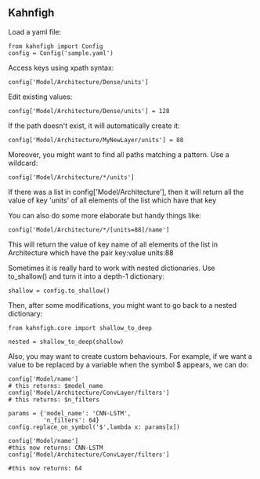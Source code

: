 ## Kahnfigh

Load a yaml file:

```
from kahnfigh import Config
config = Config('sample.yaml')
```

Access keys using xpath syntax:

```
config['Model/Architecture/Dense/units']
```

Edit existing values:
```
config['Model/Architecture/Dense/units'] = 128
```

If the path doesn't exist, it will automatically create it:
```
config['Model/Architecture/MyNewLayer/units'] = 88
```

Moreover, you might want to find all paths matching a pattern. Use a wildcard:
```
config['Model/Architecture/*/units']
```
If there was a list in config['Model/Architecture'], then it will return all the value of key 'units' of all elements of the list which have that key

You can also do some more elaborate but handy things like:
```
config['Model/Architecture/*/[units=88]/name']
```
This will return the value of key name of all elements of the list in Architecture which have the pair key:value units:88

Sometimes it is really hard to work with nested dictionaries. Use to_shallow() and turn it into a depth-1 dictionary:
```
shallow = config.to_shallow()
```

Then, after some modifications, you might want to go back to a nested dictionary:
```
from kahnfigh.core import shallow_to_deep

nested = shallow_to_deep(shallow)
```

Also, you may want to create custom behaviours. For example, if we want a value to be replaced by a variable when the symbol $ appears, we can do:
```
config['Model/name']
# this returns: $model_name
config['Model/Architecture/ConvLayer/filters']
# this returns: $n_filters

params = {'model_name': 'CNN-LSTM',
          'n_filters': 64}
config.replace_on_symbol('$',lambda x: params[x])

config['Model/name']
#this now returns: CNN-LSTM
config['Model/Architecture/ConvLayer/filters']

#this now returns: 64
